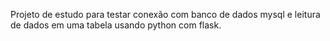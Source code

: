 Projeto de estudo para testar conexão com banco de dados mysql e leitura de dados em uma tabela usando python com flask.